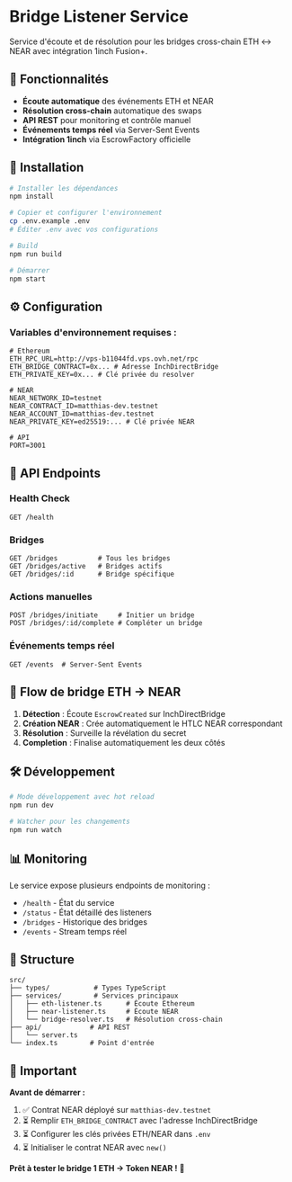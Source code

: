 # Bridge Listener Service

Service d'écoute et de résolution pour les bridges cross-chain ETH ↔ NEAR avec intégration 1inch Fusion+.

## 🎯 Fonctionnalités

- **Écoute automatique** des événements ETH et NEAR
- **Résolution cross-chain** automatique des swaps
- **API REST** pour monitoring et contrôle manuel
- **Événements temps réel** via Server-Sent Events
- **Intégration 1inch** via EscrowFactory officielle

## 🚀 Installation

```bash
# Installer les dépendances
npm install

# Copier et configurer l'environnement
cp .env.example .env
# Éditer .env avec vos configurations

# Build
npm run build

# Démarrer
npm start
```

## ⚙️ Configuration

### Variables d'environnement requises :

```env
# Ethereum
ETH_RPC_URL=http://vps-b11044fd.vps.ovh.net/rpc
ETH_BRIDGE_CONTRACT=0x... # Adresse InchDirectBridge
ETH_PRIVATE_KEY=0x... # Clé privée du resolver

# NEAR  
NEAR_NETWORK_ID=testnet
NEAR_CONTRACT_ID=matthias-dev.testnet
NEAR_ACCOUNT_ID=matthias-dev.testnet
NEAR_PRIVATE_KEY=ed25519:... # Clé privée NEAR

# API
PORT=3001
```

## 📡 API Endpoints

### Health Check
```
GET /health
```

### Bridges
```
GET /bridges          # Tous les bridges
GET /bridges/active   # Bridges actifs
GET /bridges/:id      # Bridge spécifique
```

### Actions manuelles
```
POST /bridges/initiate     # Initier un bridge
POST /bridges/:id/complete # Compléter un bridge
```

### Événements temps réel
```
GET /events  # Server-Sent Events
```

## 🔄 Flow de bridge ETH → NEAR

1. **Détection** : Écoute `EscrowCreated` sur InchDirectBridge
2. **Création NEAR** : Crée automatiquement le HTLC NEAR correspondant
3. **Résolution** : Surveille la révélation du secret
4. **Completion** : Finalise automatiquement les deux côtés

## 🛠️ Développement

```bash
# Mode développement avec hot reload
npm run dev

# Watcher pour les changements
npm run watch
```

## 📊 Monitoring

Le service expose plusieurs endpoints de monitoring :

- `/health` - État du service
- `/status` - État détaillé des listeners
- `/bridges` - Historique des bridges
- `/events` - Stream temps réel

## 🔧 Structure

```
src/
├── types/           # Types TypeScript
├── services/        # Services principaux
│   ├── eth-listener.ts      # Écoute Ethereum
│   ├── near-listener.ts     # Écoute NEAR
│   └── bridge-resolver.ts   # Résolution cross-chain
├── api/            # API REST
│   └── server.ts
└── index.ts        # Point d'entrée
```

## 🚨 Important

**Avant de démarrer :**

1. ✅ Contrat NEAR déployé sur `matthias-dev.testnet`
2. ⏳ Remplir `ETH_BRIDGE_CONTRACT` avec l'adresse InchDirectBridge
3. ⏳ Configurer les clés privées ETH/NEAR dans `.env`
4. ⏳ Initialiser le contrat NEAR avec `new()`

**Prêt à tester le bridge 1 ETH → Token NEAR !** 🌉